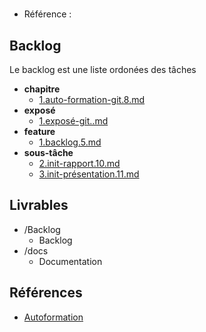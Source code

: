 #  

- Référence :   

 

## Backlog 

Le backlog est une liste ordonées des tâches 

- **chapitre** 
  - [1.auto-formation-git.8.md](./Backlog/chapitre/1.auto-formation-git.8.md) 
- **exposé** 
  - [1.exposé-git..md](./Backlog/exposé/1.exposé-git..md) 
- **feature** 
  - [1.backlog.5.md](./Backlog/feature/1.backlog.5.md) 
- **sous-tâche** 
  - [2.init-rapport.10.md](./Backlog/sous-tâche/2.init-rapport.10.md) 
  - [3.init-présentation.11.md](./Backlog/sous-tâche/3.init-présentation.11.md) 
## Livrables 

 

- /Backlog 
  - Backlog 
- /docs 
  - Documentation 
## Références 

 

- [Autoformation](#) 

